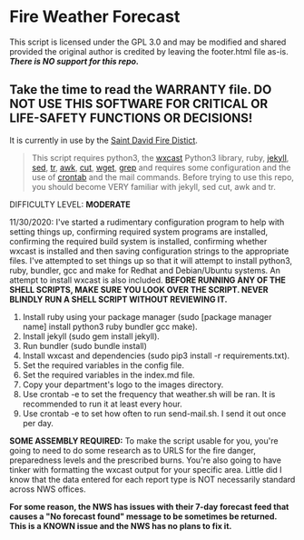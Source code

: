 # Fire Weather Forecast

This script is licensed under the GPL 3.0 and may be modified and shared provided the original author is credited by leaving the footer.html file as-is.  ***There is NO support for this repo.***

## Take the time to read the WARRANTY file.   DO NOT USE THIS SOFTWARE FOR CRITICAL OR LIFE-SAFETY FUNCTIONS OR DECISIONS!

It is currently in use by the [Saint David Fire Distict](http://www.stdavidfire.com/firewx).

>This script requires python3, the [wxcast](https://github.com/smarlowucf/wxcast) Python3 library, ruby, [jekyll](https://jekyllrb.com/docs/), [sed](https://www.gnu.org/software/sed/manual/sed.html), [tr](https://linuxize.com/post/linux-tr-command/), [awk](https://www.gnu.org/software/gawk/manual/), [cut](https://www.computerhope.com/unix/ucut.htm), [wget](https://www.gnu.org/software/wget/manual/), [grep](https://www.gnu.org/software/grep/manual/) and requires some configuration and the use of [crontab](https://www.tutorialspoint.com/unix_commands/crontab.htm) and the mail commands.  Before trying to use this repo, you should become VERY familiar with jekyll, sed cut, awk and tr.

DIFFICULTY LEVEL: **MODERATE**

11/30/2020: I've started a rudimentary configuration program to help with setting things up, confirming required system programs
are installed, confirming the required build system is installed, confirming whether wxcast is installed and then saving configuration
strings to the appropriate files.  I've attempted to set things up so that it will attempt to install python3, ruby, bundler, gcc and make
for Redhat and Debian/Ubuntu systems.  An attempt to install wxcast is also included. **BEFORE RUNNING ANY OF THE SHELL SCRIPTS, MAKE
SURE YOU LOOK OVER THE SCRIPT.  NEVER BLINDLY RUN A SHELL SCRIPT WITHOUT REVIEWING IT.**


1. Install ruby using your package manager (sudo [package manager name] install python3 ruby bundler gcc make).
2. Install jekyll (sudo gem install jekyll).
3. Run bundler (sudo bundle install)
4. Install wxcast and dependencies (sudo pip3 install -r requirements.txt).
5. Set the required variables in the config file.
6. Set the required variables in the index.md file.
7. Copy your department's logo to the images directory.
8. Use crontab -e to set the frequency that weather.sh will be ran.  It is recommended to run it at least every hour.
9. Use crontab -e to set how often to run send-mail.sh.
   I send it out once per day.

**SOME ASSEMBLY REQUIRED:**
To make the script usable for you, you're going to need to do some research as to URLS for the fire danger, preparedness levels and the prescribed burns.  You're also going to have tinker with formatting the wxcast output for your specific area.  Little did I know that the data entered for each report type is NOT necessarily standard across NWS offices.

**For some reason, the NWS has issues with their 7-day forecast feed that causes a "No forecast found" message
to be sometimes be returned.  This is a KNOWN issue and the NWS has no plans to fix it.**
